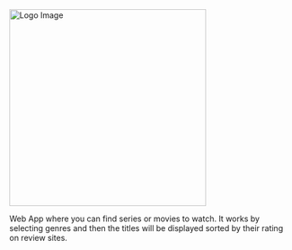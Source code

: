   <img src="https://cdn.discordapp.com/attachments/894702938386210896/997024365529014302/Logo.png" width="350" title="Logo Image" text-align="center">

Web App where you can find series or movies to watch. It works by selecting genres and then the titles will be displayed sorted by their rating on review sites.
